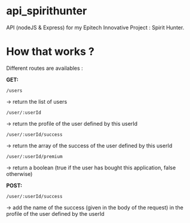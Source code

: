 # api_spirithunter
API (nodeJS &amp; Express) for my Epitech Innovative Project : Spirit Hunter. 

# How that works ?

Different routes are availables :

**GET:**

    /users
-> return the list of users
  
    /user/:userId
-> return the profile of the user defined by this userId

    /user/:userId/success
-> return the array of the success of the user defined by this userId
  
    /user/:userId/premium
-> return a boolean (true if the user has bought this application, false otherwise)

**POST:**

    /user/:userId/success
-> add the name of the success (given in the body of the request) in the profile of the user defined by the userId 
